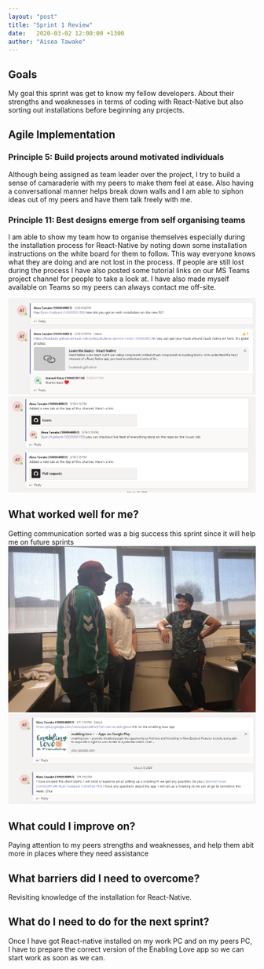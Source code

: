 ```yaml
---
layout: "post"
title: "Sprint 1 Review"
date:   2020-03-02 12:00:00 +1300
author: "Aisea Tawake"
---
```


## Goals

   My goal this sprint was get to know my fellow developers. About their strengths and weaknesses in terms of coding with React-Native but also sorting out installations before beginning any projects.


## Agile Implementation

### Principle 5: Build projects around motivated individuals

  Although being assigned as team leader over the project, I try to build a sense of camaraderie with my peers to make them feel at ease. Also having a conversational manner helps break down walls and I am able to siphon ideas out of my peers and have them talk freely with me.



### Principle 11: Best designs emerge from self organising teams

  I am able to show my team how to organise themselves especially during the installation process for React-Native by noting down some installation instructions on the white board for them to follow. This way everyone knows what they are doing and are not lost in the process. If people are still lost during the process I have also posted some tutorial links on our MS Teams project channel for people to take a look at. I have also made myself available on Teams so my peers can always contact me off-site.

  ![alt text](https://github.com/tawaab1/portfolio-images/blob/master/Project%202%20images/p15.png "Tutorial links and asking people if they need help")
  ![alt text](https://github.com/tawaab1/portfolio-images/blob/master/Project%202%20images/p18.png "Github tabs implemented on teams")


## What worked well for me?

  Getting communication sorted was a big success this sprint since it will help me on future sprints
![alt text](https://github.com/tawaab1/portfolio-images/blob/master/Project%202%20images/p14.png "Stand up meeting with Grayson and Jommel")
![alt text](https://github.com/tawaab1/portfolio-images/blob/master/Project%202%20images/p16.png "Links to the app and emailing the client")

## What could I improve on?

  Paying attention to my peers strengths and weaknesses, and help them abit more in places where they need assistance

## What barriers did I need to overcome?

  Revisiting knowledge of the installation for React-Native.

## What do I need to do for the next sprint?

  Once I have got React-native installed on my work PC and on my peers PC, I have to prepare the correct version of the Enabling Love app so we can start work as soon as we can.
